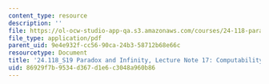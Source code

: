 ```yaml
---
content_type: resource
description: ''
file: https://ol-ocw-studio-app-qa.s3.amazonaws.com/courses/24-118-paradox-and-infinity-spring-2019/86929f7b9534d367d1e6c3048a960b86_MIT24_118S19_LecNote17.pdf
file_type: application/pdf
parent_uid: 9e4e932f-cc56-90ca-24b3-58712b68e66c
resourcetype: Document
title: '24.118_S19 Paradox and Infinity, Lecture Note 17: Computability: Turing Machines'
uid: 86929f7b-9534-d367-d1e6-c3048a960b86
---
```

